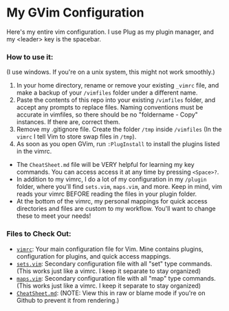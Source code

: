 # My GVim Configuration
Here's my entire vim configuration. I use Plug as my plugin manager, and my &lt;leader&gt; key is the spacebar.

### How to use it:
(I use windows. If you're on a unix system, this might not work smoothly.)
1. In your home directory, rename or remove your existing ```_vimrc``` file, and make a backup of your ```/vimfiles``` folder under a different name. 
2. Paste the contents of this repo into your existing ```/vimfiles``` folder, and accept any prompts to replace files. Naming conventions must be accurate in vimfiles, so there should be no "foldername - Copy" instances. If there are, correct them. 
3. Remove my .gitignore file. Create the folder ```/tmp``` inside ```/vimfiles``` (In the ```vimrc``` I tell Vim to store swap files in ```/tmp```).
4. As soon as you open GVim, run ```:PlugInstall``` to install the plugins listed in the vimrc.
- The ```CheatSheet.md``` file will be VERY helpful for learning my key commands. You can access access it at any time by pressing ```<Space>?```.
- In addition to my vimrc, I do a lot of my configuration in my ```/plugin``` folder, where you'll find ```sets.vim```, ```maps.vim```, and more. Keep in mind, vim reads your vimrc BEFORE reading the files in your plugin folder.
- At the bottom of the vimrc, my personal mappings for quick access directories and files are custom to my workflow. You'll want to change these to meet your needs!

### Files to Check Out:
- [```vimrc```](vimrc): Your main configuration file for Vim. Mine contains plugins, configuration for plugins, and quick access mappings.
- [```sets.vim```](plugin/sets.vim): Secondary configuration file with all "set" type commands. (This works just like a vimrc. I keep it separate to stay organized)
- [```maps.vim```](plugin/maps.vim): Secondary configuration file with all "map" type commands. (This works just like a vimrc. I keep it separate to stay organized)
- [```CheatSheet.md```](CheatSheet.md): (NOTE: View this in raw or blame mode if you're on Github to prevent it from rendering.)

